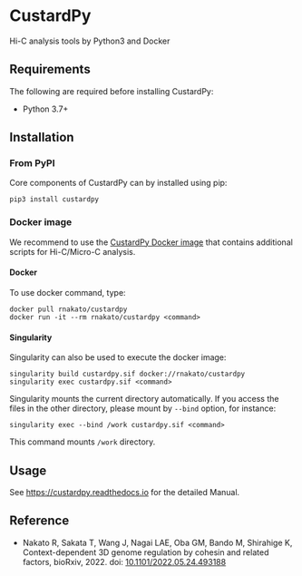# CustardPy

Hi-C analysis tools by Python3 and Docker


## Requirements

The following are required before installing CustardPy:

- Python 3.7+

## Installation

### From PyPI

Core components of CustardPy can by installed using pip:

    pip3 install custardpy

### Docker image

We recommend to use the [CustardPy Docker image](https://hub.docker.com/r/rnakato/custardpy) that contains additional scripts for Hi-C/Micro-C analysis.

#### Docker 
To use docker command, type:

    docker pull rnakato/custardpy
    docker run -it --rm rnakato/custardpy <command>

#### Singularity

Singularity can also be used to execute the docker image:

    singularity build custardpy.sif docker://rnakato/custardpy
    singularity exec custardpy.sif <command>

Singularity mounts the current directory automatically. If you access the files in the other directory, please mount by `--bind` option, for instance:

    singularity exec --bind /work custardpy.sif <command>
    
This command mounts `/work` directory.

## Usage

See https://custardpy.readthedocs.io for the detailed Manual.

## Reference

- Nakato R, Sakata T, Wang J, Nagai LAE, Oba GM, Bando M, Shirahige K, Context-dependent 3D genome regulation by cohesin and related factors, bioRxiv, 2022. doi: [10.1101/2022.05.24.493188](https://www.biorxiv.org/content/10.1101/2022.05.24.493188v1)

